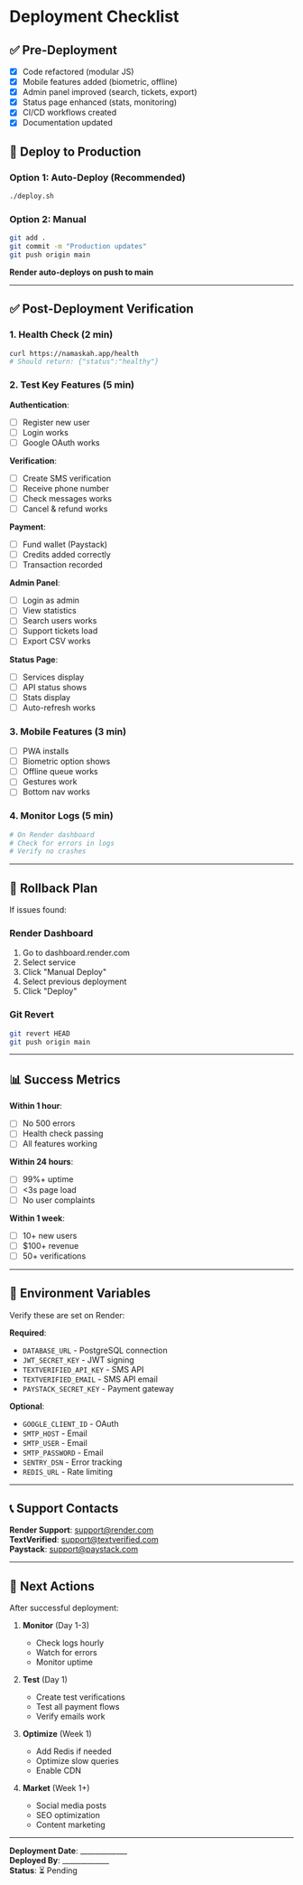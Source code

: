 # Deployment Checklist

## ✅ Pre-Deployment

- [x] Code refactored (modular JS)
- [x] Mobile features added (biometric, offline)
- [x] Admin panel improved (search, tickets, export)
- [x] Status page enhanced (stats, monitoring)
- [x] CI/CD workflows created
- [x] Documentation updated

## 🚀 Deploy to Production

### Option 1: Auto-Deploy (Recommended)
```bash
./deploy.sh
```

### Option 2: Manual
```bash
git add .
git commit -m "Production updates"
git push origin main
```

**Render auto-deploys on push to main**

---

## ✅ Post-Deployment Verification

### 1. Health Check (2 min)
```bash
curl https://namaskah.app/health
# Should return: {"status":"healthy"}
```

### 2. Test Key Features (5 min)

**Authentication**:
- [ ] Register new user
- [ ] Login works
- [ ] Google OAuth works

**Verification**:
- [ ] Create SMS verification
- [ ] Receive phone number
- [ ] Check messages works
- [ ] Cancel & refund works

**Payment**:
- [ ] Fund wallet (Paystack)
- [ ] Credits added correctly
- [ ] Transaction recorded

**Admin Panel**:
- [ ] Login as admin
- [ ] View statistics
- [ ] Search users works
- [ ] Support tickets load
- [ ] Export CSV works

**Status Page**:
- [ ] Services display
- [ ] API status shows
- [ ] Stats display
- [ ] Auto-refresh works

### 3. Mobile Features (3 min)
- [ ] PWA installs
- [ ] Biometric option shows
- [ ] Offline queue works
- [ ] Gestures work
- [ ] Bottom nav works

### 4. Monitor Logs (5 min)
```bash
# On Render dashboard
# Check for errors in logs
# Verify no crashes
```

---

## 🐛 Rollback Plan

If issues found:

### Render Dashboard
1. Go to dashboard.render.com
2. Select service
3. Click "Manual Deploy"
4. Select previous deployment
5. Click "Deploy"

### Git Revert
```bash
git revert HEAD
git push origin main
```

---

## 📊 Success Metrics

**Within 1 hour**:
- [ ] No 500 errors
- [ ] Health check passing
- [ ] All features working

**Within 24 hours**:
- [ ] 99%+ uptime
- [ ] <3s page load
- [ ] No user complaints

**Within 1 week**:
- [ ] 10+ new users
- [ ] $100+ revenue
- [ ] 50+ verifications

---

## 🔧 Environment Variables

Verify these are set on Render:

**Required**:
- `DATABASE_URL` - PostgreSQL connection
- `JWT_SECRET_KEY` - JWT signing
- `TEXTVERIFIED_API_KEY` - SMS API
- `TEXTVERIFIED_EMAIL` - SMS API email
- `PAYSTACK_SECRET_KEY` - Payment gateway

**Optional**:
- `GOOGLE_CLIENT_ID` - OAuth
- `SMTP_HOST` - Email
- `SMTP_USER` - Email
- `SMTP_PASSWORD` - Email
- `SENTRY_DSN` - Error tracking
- `REDIS_URL` - Rate limiting

---

## 📞 Support Contacts

**Render Support**: support@render.com  
**TextVerified**: support@textverified.com  
**Paystack**: support@paystack.com

---

## 🎯 Next Actions

After successful deployment:

1. **Monitor** (Day 1-3)
   - Check logs hourly
   - Watch for errors
   - Monitor uptime

2. **Test** (Day 1)
   - Create test verifications
   - Test all payment flows
   - Verify emails work

3. **Optimize** (Week 1)
   - Add Redis if needed
   - Optimize slow queries
   - Enable CDN

4. **Market** (Week 1+)
   - Social media posts
   - SEO optimization
   - Content marketing

---

**Deployment Date**: _____________  
**Deployed By**: _____________  
**Status**: ⏳ Pending
